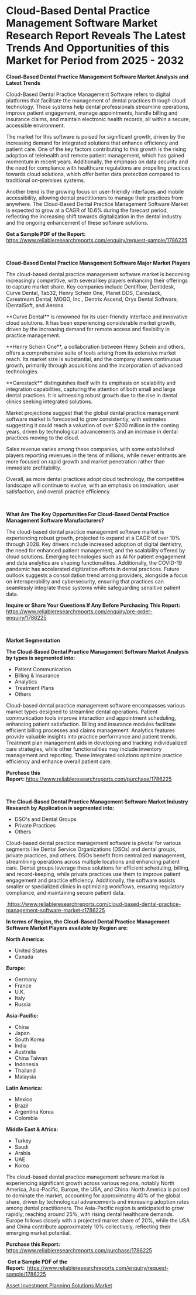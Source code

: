 <p><h1>Cloud-Based Dental Practice Management Software Market Research Report Reveals The Latest Trends And Opportunities of this Market for Period from 2025 - 2032</h1></p><p><strong>Cloud-Based Dental Practice Management Software Market Analysis and Latest Trends</strong></p>
<p><p>Cloud-Based Dental Practice Management Software refers to digital platforms that facilitate the management of dental practices through cloud technology. These systems help dental professionals streamline operations, improve patient engagement, manage appointments, handle billing and insurance claims, and maintain electronic health records, all within a secure, accessible environment.</p><p>The market for this software is poised for significant growth, driven by the increasing demand for integrated solutions that enhance efficiency and patient care. One of the key factors contributing to this growth is the rising adoption of telehealth and remote patient management, which has gained momentum in recent years. Additionally, the emphasis on data security and the need for compliance with healthcare regulations are propelling practices towards cloud solutions, which offer better data protection compared to traditional on-premises systems.</p><p>Another trend is the growing focus on user-friendly interfaces and mobile accessibility, allowing dental practitioners to manage their practices from anywhere. The Cloud-Based Dental Practice Management Software Market is expected to grow at a CAGR of 10.6% during the forecast period, reflecting the increasing shift towards digitalization in the dental industry and the ongoing enhancement of these software solutions.</p></p>
<p><strong>Get a Sample PDF of the Report:&nbsp;</strong> <a href="https://www.reliableresearchreports.com/enquiry/request-sample/1786225?utm_campaign=3309&utm_medium=2&utm_source=Github&utm_content=ia&utm_term=25032025&utm_id=cloud-based-dental-practice-management-software">https://www.reliableresearchreports.com/enquiry/request-sample/1786225</a></p>
<p>&nbsp;</p>
<p><strong>Cloud-Based Dental Practice Management Software Major Market Players</strong></p>
<p><p>The cloud-based dental practice management software market is becoming increasingly competitive, with several key players enhancing their offerings to capture market share. Key companies include Dentiflow, Dentidesk, Curve Dental, Tab32, Henry Schein One, Planet DDS, Carestack, Carestream Dental, MOGO, Inc., Dentrix Ascend, Oryx Dental Software, iDentalSoft, and Aerona.</p><p>**Curve Dental** is renowned for its user-friendly interface and innovative cloud solutions. It has been experiencing considerable market growth, driven by the increasing demand for remote access and flexibility in practice management.</p><p>**Henry Schein One**, a collaboration between Henry Schein and others, offers a comprehensive suite of tools arising from its extensive market reach. Its market size is substantial, and the company shows continuous growth, primarily through acquisitions and the incorporation of advanced technologies.</p><p>**Carestack** distinguishes itself with its emphasis on scalability and integration capabilities, capturing the attention of both small and large dental practices. It is witnessing robust growth due to the rise in dental clinics seeking integrated solutions.</p><p>Market projections suggest that the global dental practice management software market is forecasted to grow consistently, with estimates suggesting it could reach a valuation of over $200 million in the coming years, driven by technological advancements and an increase in dental practices moving to the cloud.</p><p>Sales revenue varies among these companies, with some established players reporting revenues in the tens of millions, while newer entrants are more focused on rapid growth and market penetration rather than immediate profitability. </p><p>Overall, as more dental practices adopt cloud technology, the competitive landscape will continue to evolve, with an emphasis on innovation, user satisfaction, and overall practice efficiency.</p></p>
<p>&nbsp;</p>
<p><strong>What Are The Key Opportunities For Cloud-Based Dental Practice Management Software Manufacturers?</strong></p>
<p><p>The cloud-based dental practice management software market is experiencing robust growth, projected to expand at a CAGR of over 10% through 2028. Key drivers include increased adoption of digital dentistry, the need for enhanced patient management, and the scalability offered by cloud solutions. Emerging technologies such as AI for patient engagement and data analytics are shaping functionalities. Additionally, the COVID-19 pandemic has accelerated digitization efforts in dental practices. Future outlook suggests a consolidation trend among providers, alongside a focus on interoperability and cybersecurity, ensuring that practices can seamlessly integrate these systems while safeguarding sensitive patient data.</p></p>
<p><strong>Inquire or Share Your Questions If Any Before Purchasing This Report:</strong> <a href="https://www.reliableresearchreports.com/enquiry/pre-order-enquiry/1786225?utm_campaign=3309&utm_medium=2&utm_source=Github&utm_content=ia&utm_term=25032025&utm_id=cloud-based-dental-practice-management-software">https://www.reliableresearchreports.com/enquiry/pre-order-enquiry/1786225</a></p>
<p>&nbsp;</p>
<p><strong>Market Segmentation</strong></p>
<p><strong>The Cloud-Based Dental Practice Management Software Market Analysis by types is segmented into:</strong></p>
<p><ul><li>Patient Communication</li><li>Billing & Insurance</li><li>Analytics</li><li>Treatment Plans</li><li>Others</li></ul></p>
<p><p>Cloud-based dental practice management software encompasses various market types designed to streamline dental operations. Patient communication tools improve interaction and appointment scheduling, enhancing patient satisfaction. Billing and insurance modules facilitate efficient billing processes and claims management. Analytics features provide valuable insights into practice performance and patient trends. Treatment plan management aids in developing and tracking individualized care strategies, while other functionalities may include inventory management and reporting. These integrated solutions optimize practice efficiency and enhance overall patient care.</p></p>
<p><strong>Purchase this Report:&nbsp;</strong><a href="https://www.reliableresearchreports.com/purchase/1786225?utm_campaign=3309&utm_medium=2&utm_source=Github&utm_content=ia&utm_term=25032025&utm_id=cloud-based-dental-practice-management-software">https://www.reliableresearchreports.com/purchase/1786225</a></p>
<p>&nbsp;</p>
<p><strong>The Cloud-Based Dental Practice Management Software Market Industry Research by Application is segmented into:</strong></p>
<p><ul><li>DSO's and Dental Groups</li><li>Private Practices</li><li>Others</li></ul></p>
<p><p>Cloud-based dental practice management software is pivotal for various segments like Dental Service Organizations (DSOs) and dental groups, private practices, and others. DSOs benefit from centralized management, streamlining operations across multiple locations and enhancing patient care. Dental groups leverage these solutions for efficient scheduling, billing, and record-keeping, while private practices use them to improve patient engagement and practice efficiency. Additionally, the software assists smaller or specialized clinics in optimizing workflows, ensuring regulatory compliance, and maintaining secure patient data.</p></p>
<p><a href="https://www.reliableresearchreports.com/cloud-based-dental-practice-management-software-market-r1786225?utm_campaign=3309&utm_medium=2&utm_source=Github&utm_content=ia&utm_term=25032025&utm_id=cloud-based-dental-practice-management-software">&nbsp;https://www.reliableresearchreports.com/cloud-based-dental-practice-management-software-market-r1786225</a></p>
<p><strong>In terms of Region, the Cloud-Based Dental Practice Management Software Market Players available by Region are:</strong></p>
<p>
    <p> <strong> North America: </strong>
        <ul>
            <li>United States</li>
            <li>Canada</li>
        </ul>
        </p> 
    <p> <strong> Europe: </strong>
        <ul>
            <li>Germany</li>
            <li>France</li>
            <li>U.K.</li>
            <li>Italy</li>
            <li>Russia</li>
        </ul>
        </p> 
    <p> <strong> Asia-Pacific: </strong>
        <ul>
            <li>China</li>
            <li>Japan</li>
            <li>South Korea</li>
            <li>India</li>
            <li>Australia</li>
            <li>China Taiwan</li>
            <li>Indonesia</li>
            <li>Thailand</li>
            <li>Malaysia</li>
        </ul>
        </p> 
    <p> <strong> Latin America: </strong>
        <ul>
            <li>Mexico</li>
            <li>Brazil</li>
            <li>Argentina Korea</li>
            <li>Colombia</li>
        </ul>
        </p> 
    <p> <strong> Middle East & Africa: </strong>
        <ul>
            <li>Turkey</li>
            <li>Saudi</li>
            <li>Arabia</li>
            <li>UAE</li>
            <li>Korea</li>
        </ul>
    </p>
    </p>
<p><p>The cloud-based dental practice management software market is experiencing significant growth across various regions, notably North America, Asia-Pacific, Europe, the USA, and China. North America is poised to dominate the market, accounting for approximately 40% of the global share, driven by technological advancements and increasing adoption rates among dental practitioners. The Asia-Pacific region is anticipated to grow rapidly, reaching around 25%, with rising dental healthcare demands. Europe follows closely with a projected market share of 20%, while the USA and China contribute approximately 10% collectively, reflecting their emerging market potential.</p></p>
<p><strong>Purchase this Report: </strong><a href="https://www.reliableresearchreports.com/purchase/1786225?utm_campaign=3309&utm_medium=2&utm_source=Github&utm_content=ia&utm_term=25032025&utm_id=cloud-based-dental-practice-management-software">https://www.reliableresearchreports.com/purchase/1786225</a></p>
<p>&nbsp;<strong>Get a Sample PDF of the Report:&nbsp;&nbsp;</strong><a href="https://www.reliableresearchreports.com/enquiry/request-sample/1786225?utm_campaign=3309&utm_medium=2&utm_source=Github&utm_content=ia&utm_term=25032025&utm_id=cloud-based-dental-practice-management-software">https://www.reliableresearchreports.com/enquiry/request-sample/1786225</a></p>
<p><strong></strong></p>
<p><p><a href="https://github.com/marteionun0/Market-Research-Report-List-1/blob/main/asset-investment-planning-solutions-market.md?utm_campaign=3309&utm_medium=2&utm_source=Github&utm_content=ia&utm_term=25032025&utm_id=cloud-based-dental-practice-management-software">Asset Investment Planning Solutions Market</a></p></p>